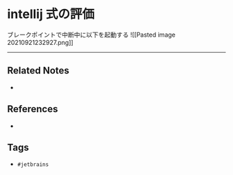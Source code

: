 # intellij 式の評価
ブレークポイントで中断中に以下を起動する
![[Pasted image 20210921232927.png]]

---
## Related Notes
- 

## References
- 

## Tags
- `#jetbrains` 